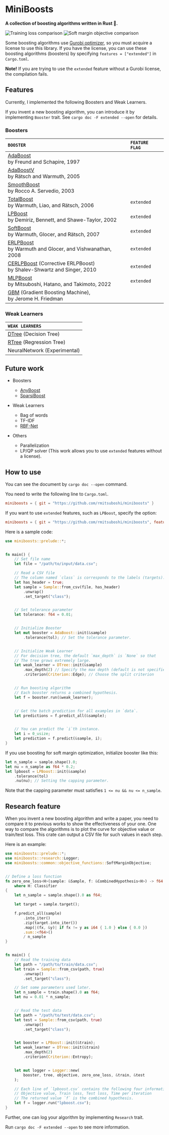 # MiniBoosts
**A collection of boosting algorithms written in Rust 🦀.**


![Training loss comparison](img/training-loss.png)
![Soft margin objective comparison](img/soft-margin.png)

Some boosting algorithms use [Gurobi optimizer](https://www.gurobi.com), 
so you must acquire a license to use this library. 
If you have the license, you can use these boosting algorithms (boosters) 
by specifying `features = ["extended"]` in `Cargo.toml`.

**Note!**
If you are trying to use the `extended` feature without a Gurobi license,
the compilation fails.


## Features
Currently, I implemented the following Boosters and Weak Learners.

If you invent a new boosting algorithm,
you can introduce it by implementing `Booster` trait.
See `cargo doc -F extended --open` for details.

### Boosters

|`BOOSTER` | `FEATURE FLAG` |
| :---     | :---           |
| [AdaBoost](https://www.sciencedirect.com/science/article/pii/S002200009791504X?via%3Dihub)<br>by Freund and Schapire, 1997 | |
| [AdaBoostV](http://jmlr.org/papers/v6/ratsch05a.html)<br>by Rätsch and Warmuth, 2005 | |
| [SmoothBoost](https://link.springer.com/chapter/10.1007/3-540-44581-1_31)<br>by Rocco A. Servedio, 2003 | |
| [TotalBoost](https://dl.acm.org/doi/10.1145/1143844.1143970)<br>by Warmuth, Liao, and Rätsch, 2006 | `extended` |
| [LPBoost](https://link.springer.com/content/pdf/10.1023/A:1012470815092.pdf)<br>by Demiriz, Bennett, and Shawe-Taylor, 2002 | `extended` |
| [SoftBoost](https://proceedings.neurips.cc/paper/2007/file/cfbce4c1d7c425baf21d6b6f2babe6be-Paper.pdf)<br>by Warmuth, Glocer, and Rätsch, 2007 | `extended` |
| [ERLPBoost](https://www.stat.purdue.edu/~vishy/papers/WarGloVis08.pdf)<br>by Warmuth and Glocer, and Vishwanathan, 2008 | `extended` |
| [CERLPBoost](https://link.springer.com/article/10.1007/s10994-010-5173-z) (Corrective ERLPBoost)<br>by Shalev-Shwartz and Singer, 2010 | `extended` |
| [MLPBoost](https://arxiv.org/abs/2209.10831)<br>by Mitsuboshi, Hatano, and Takimoto, 2022 | `extended` |
| [GBM](https://projecteuclid.org/journals/annals-of-statistics/volume-29/issue-5/Greedy-function-approximation-A-gradient-boostingmachine/10.1214/aos/1013203451.full) (Gradient Boosting Machine),<br>by Jerome H. Friedman | |


### Weak Learners
|`WEAK LEARNERS`                                                                     |
| :---                                                                               |
| [DTree](https://www.amazon.co.jp/-/en/Leo-Breiman/dp/0412048418) (Decision Tree)   |
| [RTree](https://www.amazon.co.jp/-/en/Leo-Breiman/dp/0412048418) (Regression Tree) |
| NeuralNetwork (Experimental) |


## Future work

- Boosters
    - [AnyBoost](https://www.researchgate.net/publication/243689632_Functional_gradient_techniques_for_combining_hypotheses)
    - [SparsiBoost](http://proceedings.mlr.press/v97/mathiasen19a/mathiasen19a.pdf)


- Weak Learners
    - Bag of words
    - TF-IDF
    - [RBF-Net](https://link.springer.com/content/pdf/10.1023/A:1007618119488.pdf)


- Others
    - Parallelization
    - LP/QP solver (This work allows you to use `extended` features without a license).


## How to use
You can see the document by `cargo doc --open` command.  

You need to write the following line to `Cargo.toml`.

```TOML
miniboosts = { git = "https://github.com/rmitsuboshi/miniboosts" }
```

If you want to use `extended` features, such as `LPBoost`, specify the option:

```TOML
miniboosts = { git = "https://github.com/rmitsuboshi/miniboosts", features = ["extended"] }
```


Here is a sample code:

```rust
use miniboosts::prelude::*;


fn main() {
    // Set file name
    let file = "/path/to/input/data.csv";

    // Read a CSV file
    // The column named `class` is corresponds to the labels (targets).
    let has_header = true;
    let sample = Sample::from_csv(file, has_header)
        .unwrap()
        .set_target("class");


    // Set tolerance parameter
    let tolerance: f64 = 0.01;


    // Initialize Booster
    let mut booster = AdaBoost::init(&sample)
        .tolerance(tol); // Set the tolerance parameter.


    // Initialize Weak Learner
    // For decision tree, the default `max_depth` is `None` so that 
    // The tree grows extremely large.
    let weak_learner = DTree::init(&sample)
        .max_depth(2) // Specify the max depth (default is not specified)
        .criterion(Criterion::Edge); // Choose the split criterion


    // Run boosting algorithm
    // Each booster returns a combined hypothesis.
    let f = booster.run(&weak_learner);


    // Get the batch prediction for all examples in `data`.
    let predictions = f.predict_all(&sample);


    // You can predict the `i`th instance.
    let i = 0_usize;
    let prediction = f.predict(&sample, i);
}
```


If you use boosting for soft margin optimization, 
initialize booster like this:
```rust
let n_sample = sample.shape().0;
let nu = n_sample as f64 * 0.2;
let lpboost = LPBoost::init(&sample)
    .tolerance(tol)
    .nu(nu); // Setting the capping parameter.
```

Note that the capping parameter must satisfies `1 <= nu && nu <= n_sample`.


## Research feature
When you invent a new boosting algorithm and write a paper,
you need to compare it to previous works to show the effectiveness of your one.
One way to compare the algorithms is
to plot the curve for objective value or train/test loss.
This crate can output a CSV file for such values in each step.

Here is an example:
```rust
use miniboosts::prelude::*;
use miniboosts::research::Logger;
use miniboosts::common::objective_functions::SoftMarginObjective;


// Define a loss function
fn zero_one_loss<H>(sample: &Sample, f: &CombinedHypothesis<H>) -> f64
    where H: Classifier
{
    let n_sample = sample.shape().0 as f64;

    let target = sample.target();

    f.predict_all(sample)
        .into_iter()
        .zip(target.into_iter())
        .map(|(fx, &y)| if fx != y as i64 { 1.0 } else { 0.0 })
        .sum::<f64>()
        / n_sample
}


fn main() {
    // Read the training data
    let path = "/path/to/train/data.csv";
    let train = Sample::from_csv(path, true)
        .unwrap()
        .set_target("class");

    // Set some parameters used later.
    let n_sample = train.shape().0 as f64;
    let nu = 0.01 * n_sample;


    // Read the test data
    let path = "/path/to/test/data.csv";
    let test = Sample::from_csv(path, true)
        .unwrap()
        .set_target("class");


    let booster = LPBoost::init(&train);
    let weak_learner = DTree::init(&train)
        .max_depth(2)
        .criterion(Criterion::Entropy);


    let mut logger = Logger::new(
        booster, tree, objective, zero_one_loss, &train, &test
    );

    // Each line of `lpboost.csv` contains the following four information:
    // Objective value, Train loss, Test loss, Time per iteration
    // The returned value `f` is the combined hypothesis.
    let f = logger.run("lpboost.csv");
}
```

Further, one can log your algorithm by implementing `Research` trait.

Run `cargo doc -F extended --open` to see more information.
